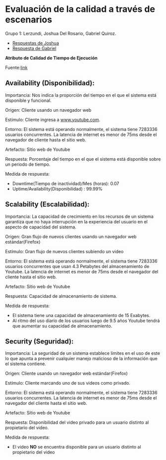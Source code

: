 # Evaluación de la calidad a través de escenarios
Grupo 1: Lerzundi, Joshua Del Rosario, Gabriel Quiroz.

- [Respuestas de Joshua](https://github.com/Dgafecb/CC3S2A/blob/master/ActividadAtributosCalidadEscenarios.md)
- [Respuesta de Gabriel](https://github.com/GabrielQuiroz25/Actividades-CC3S2/blob/master/2024-1/Actividad%3A%20Calidad%20de%20software%20a%20trav%C3%A9s%20de%20escenarios.md)

**Atributo de Calidad de Tiempo de Ejecución**

Fuente:[link](https://learn.microsoft.com/en-us/previous-versions/msp-n-p/ee658094(v=pandp.10))

## Availability (Disponibilidad):
Importancia: Nos indica la proporción del tiempo en el que el sistema está disponible y funcional.

Origen: Cliente usando un navegador web 

Estímulo: Cliente ingresa a www.youtube.com.

Entorno: El sistema está operando normalmente, el sistema tiene 7283336 usuarios concurrentes. La latencia de internet es menor de 75ms desde el
navegador de cliente hasta el sitio web.

Artefacto: Sitio web de Youtube

Respuesta: Porcentaje del tiempo en el que el sistema está disponible sobre un periodo de tiempo.

Medida de respuesta:
-   Downtime(Tiempo de inactividad)/Mes (horas): 0.07
-   Uptime/Availability(Disponibilidad) : 99.99%

## Scalability (Escalabilidad):
Importancia: La capacidad de crecimiento en los recursos de un sistema garantiza que no haya interrupción en la experiencia del usuario en el aspecto de capacidad del sistema.

Origen: Gran flujo de nuevos clientes usando un navegador web estándar(Firefox)

Estímulo: Gran flujo de nuevos clientes subiendo un video

Entorno: El sistema está operando normalmente, el sistema tiene 7283336 usuarios concurrentes que usan 4.3 Petabytes del almacenamiento de Youtube. La latencia de internet es menor de 75ms desde el navegador del cliente hasta el sitio web.

Artefacto: Sitio web de Youtube

Respuesta: Capacidad de almacenamiento de sistema.

Medida de respuesta:
-   El sistema tiene una capacidad de almacenamiento de 15 Exabytes.
-   Al ritmo del uso diario de los usuarios luego de 9.5 años Youtube tendrá que aumentar su capacidad de almacenamiento.  

## Security (Seguridad):
Importancia: La seguridad de un sistema establece límites en el uso de este lo que apunta a prevenir cualquier 
manejo malicioso de la información que el sistema contiene.

Origen: Cliente usando un navegador web estándar(Firefox)

Estímulo: Cliente marcando uno de sus videos como privado.

Entorno: El sistema está operando normalmente, el sistema tiene 7283336 usuarios concurrentes. La latencia de internet es menor de 75ms desde el navegador del cliente hasta el sitio web.

Artefacto: Sitio web de Youtube

Respuesta: Disponibilidad del video privado para un usuario distinto al propietario del video.

Medida de respuesta:
-   El video **NO** se encuentra disponible para un usuario distinto al propietario del video